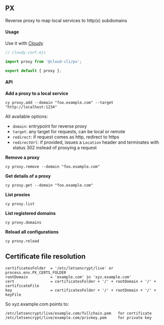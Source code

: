 ## PX

Reverse proxy to map local services to http(s) subdomains

#### Usage

Use it with [Cloudy](https://github.com/cloud-cli/cli)

```ts
// cloudy.conf.mjs

import proxy from '@cloud-cli/px';

export default { proxy };
```

#### API

**Add a proxy to a local service**

```
cy proxy.add --domain "foo.example.com" --target "http://localhost:1234"
```

All available options:

- `domain`: entrypoint for reverse proxy
- `target`: any target for requests, can be local or remote
- `redirect`: if request comes as http, redirect to https
- `redirectUrl`: if provided, issues a `Location` header and terminates with status 302 instead of proxying a request

**Remove a proxy**

```
cy proxy.remove --domain "foo.example.com"
```

**Get details of a proxy**

```
cy proxy.get --domain "foo.example.com"
```

**List proxies**

```
cy proxy.list
```

**List registered domains**

```
cy proxy.domains
```

**Reload all configurations**

```
cy proxy.reload
```

## Certificate file resolution

```
certificatesFolder  = '/etc/letsencrypt/live' or process.env.PX_CERTS_FOLDER
rootDomain          = 'example.com' in 'xyz.example.com'
cert                = certificatesFolder + '/' + rootDomain + '/' + certificateFile
key                 = certificatesFolder + '/' + rootDomain + '/' + keyFile
```

So xyz.example.com points to:

```
/etc/letsencrypt/live/example.com/fullchain.pem   for certificate
/etc/letsencrypt/live/example.com/privkey.pem     for private key
```
